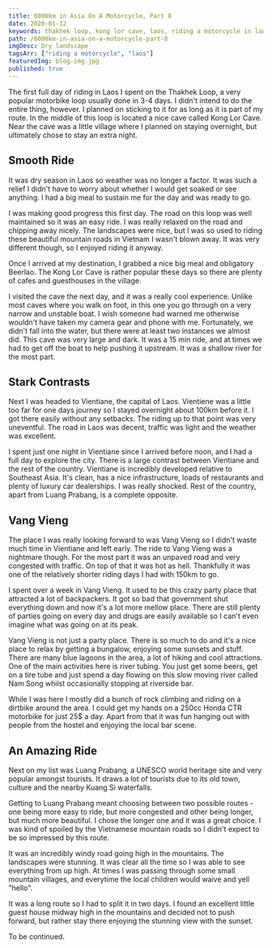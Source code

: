 ```yaml
---
title: 6000km in Asia On A Motorcycle, Part 8
date: 2020-01-12
keywords: thakhek loop, kong lor cave, laos, riding a motorcycle in laos, solo travel, riding a motorbike in asia, honda win, riding honda win in laos, exploring vang vieng, vientiane, getting to luang prabang
path: /6000km-in-asia-on-a-motorcycle-part-8
imgDesc: Dry landscape
tagsArr: ["riding a motorcycle", "laos"]
featuredImg: blog-img.jpg
published: true
---
```


The first full day of riding in Laos I spent on the Thakhek Loop, a very popular motorbike loop usually done in 3-4 days. I didn't intend to do the entire thing, however. I planned on sticking to it for as long as it is part of my route. In the middle of this loop is located a nice cave called Kong Lor Cave. Near the cave was a little village where I planned on staying overnight, but ultimately chose to stay an extra night.

## Smooth Ride

It was dry season in Laos so weather was no longer a factor. It was such a relief I didn't have to worry about whether I would get soaked or see anything. I had a big meal to sustain me for the day and was ready to go.

I was making good progress this first day. The road on this loop was well maintained so it was an easy ride. I was really relaxed on the road and chipping away nicely. The landscapes were nice, but I was so used to riding these beautiful mountain roads in Vietnam I wasn't blown away. It was very different though, so I enjoyed riding it anyway.

Once I arrived at my destination, I grabbed a nice big meal and obligatory Beerlao. The Kong Lor Cave is rather popular these days so there are plenty of cafes and guesthouses in the village.

I visited the cave the next day, and it was a really cool experience. Unlike most caves where you walk on foot, in this one you go through on a very narrow and unstable boat. I wish someone had warned me otherwise wouldn't have taken my camera gear and phone with me. Fortunately, we didn't fall into the water, but there were at least two instances we almost did. This cave was very large and dark. It was a 15 min ride, and at times we had to get off the boat to help pushing it upstream. It was a shallow river for the most part.

## Stark Contrasts

Next I was headed to Vientiane, the capital of Laos. Vientiene was a little too far for one days journey so I stayed overnight about 100km before it. I got there easily without any setbacks. The riding up to that point was very uneventful. The road in Laos was decent, traffic was light and the weather was excellent.

I spent just one night in Vientiane since I arrived before noon, and I had a full day to explore the city. There is a large contrast between Vientiane and the rest of the country. Vientiane is incredibly developed relative to Southeast Asia. It's clean, has a nice infrastructure, loads of restaurants and plenty of luxury car dealerships. I was really shocked. Rest of the country, apart from Luang Prabang, is a complete opposite.

## Vang Vieng

The place I was really looking forward to was Vang Vieng so I didn't waste much time in Vientiane and left early. The ride to Vang Vieng was a nightmare though. For the most part it was an unpaved road and very congested with traffic. On top of that it was hot as hell. Thankfully it was one of the relatively shorter riding days I had with 150km to go.

I spent over a week in Vang Vieng. It used to be this crazy party place that attracted a lot of backpackers. It got so bad that government shut everything down and now it's a lot more mellow place. There are still plenty of parties going on every day and drugs are easily available so I can't even imagine what was going on at its peak.

Vang Vieng is not just a party place. There is so much to do and it's a nice place to relax by getting a bungalow, enjoying some sunsets and stuff. There are many blue lagoons in the area, a lot of hiking and cool attractions. One of the main activities here is river tubing. You just get some beers, get on a tire tube and just spend a day flowing on this slow moving river called Nam Song whilst occasionally stopping at riverside bar.

While I was here I mostly did a bunch of rock climbing and riding on a dirtbike around the area. I could get my hands on a 250cc Honda CTR motorbike for just 25\$ a day. Apart from that it was fun hanging out with people from the hostel and enjoying the local bar scene.

## An Amazing Ride

Next on my list was Luang Prabang, a UNESCO world heritage site and very popular amongst tourists. It draws a lot of tourists due to its old town, culture and the nearby Kuang Si waterfalls.

Getting to Luang Prabang meant choosing between two possible routes - one being more easy to ride, but more congested and other being longer, but much more beautiful. I chose the longer one and it was a great choice. I was kind of spoiled by the Vietnamese mountain roads so I didn't expect to be so impressed by this route.

It was an incredibly windy road going high in the mountains. The landscapes were stunning. It was clear all the time so I was able to see everything from up high. At times I was passing through some small mountain villages, and everytime the local children would waive and yell "hello".

It was a long route so I had to split it in two days. I found an excellent little guest house midway high in the mountains and decided not to push forward, but rather stay there enjoying the stunning view with the sunset.

To be continued.
